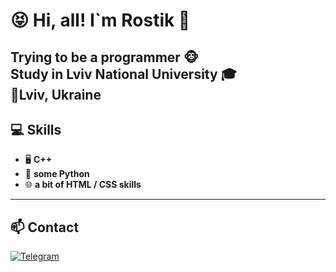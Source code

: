 # 😝 Hi, all! I`m Rostik 👋

Trying to be a **programmer** 🐵  
Study in **Lviv National University** 🎓  
📍Lviv, Ukraine
---

## 💻 Skills
- 🖥 **C++**
- 🐍 **some Python**
- 🌐 **a bit of HTML / CSS skills**

---

## 📫 Contact 
[![Telegram](https://img.shields.io/badge/Telegram-0078D4?style=flat&logo=telegram)](https://t.me/xavusm)  





